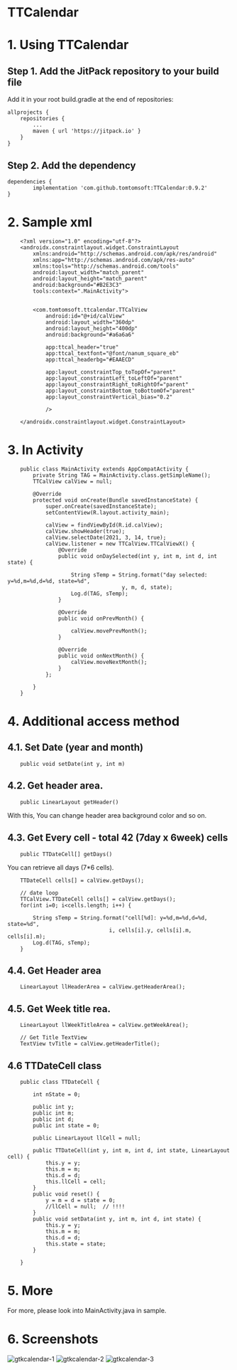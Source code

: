 # TTCalendar

# 1. Using TTCalendar

## Step 1. Add the JitPack repository to your build file

Add it in your root build.gradle at the end of repositories:

	allprojects {
		repositories {
			...
			maven { url 'https://jitpack.io' }
		}
	}
## Step 2. Add the dependency

	dependencies {
	        implementation 'com.github.tomtomsoft:TTCalendar:0.9.2'
	}

# 2. Sample xml
```
	<?xml version="1.0" encoding="utf-8"?>
	<androidx.constraintlayout.widget.ConstraintLayout 
        xmlns:android="http://schemas.android.com/apk/res/android"
		xmlns:app="http://schemas.android.com/apk/res-auto"
		xmlns:tools="http://schemas.android.com/tools"
		android:layout_width="match_parent"
		android:layout_height="match_parent"
		android:background="#B2E3C3"
		tools:context=".MainActivity">


		<com.tomtomsoft.ttcalendar.TTCalView
			android:id="@+id/calView"
			android:layout_width="360dp"
			android:layout_height="400dp"
			android:background="#a6a6a6"

			app:ttcal_header="true"
			app:ttcal_textfont="@font/nanum_square_eb"
			app:ttcal_headerbg="#EAAECD"

			app:layout_constraintTop_toTopOf="parent"
			app:layout_constraintLeft_toLeftOf="parent"
			app:layout_constraintRight_toRightOf="parent"
			app:layout_constraintBottom_toBottomOf="parent"
			app:layout_constraintVertical_bias="0.2"

			/>

	</androidx.constraintlayout.widget.ConstraintLayout>
```


# 3. In Activity

```
	public class MainActivity extends AppCompatActivity {
		private String TAG = MainActivity.class.getSimpleName();
		TTCalView calView = null;

		@Override
		protected void onCreate(Bundle savedInstanceState) {
			super.onCreate(savedInstanceState);
			setContentView(R.layout.activity_main);

			calView = findViewById(R.id.calView);
			calView.showHeader(true);
			calView.selectDate(2021, 3, 14, true);
			calView.listener = new TTCalView.TTCalViewX() {
				@Override
				public void onDaySelected(int y, int m, int d, int state) {

					String sTemp = String.format("day selected: y=%d,m=%d,d=%d, state=%d", 
                                    y, m, d, state);
					Log.d(TAG, sTemp);
				}

				@Override
				public void onPrevMonth() {

					calView.movePrevMonth();
				}

				@Override
				public void onNextMonth() {
					calView.moveNextMonth();
				}
			};

		}
	}
```
# 4. Additional access method


## 4.1. Set Date (year and month)
		public void setDate(int y, int m)

## 4.2. Get header area.

        public LinearLayout getHeader()

With this, You can change header area background color and so on.
   
## 4.3. Get Every cell - total 42 (7day x 6week) cells
        public TTDateCell[] getDays()



You can retrieve all days (7*6 cells).

		TTDateCell cells[] = calView.getDays();

        // date loop
        TTCalView.TTDateCell cells[] = calView.getDays();
        for(int i=0; i<cells.length; i++) {

            String sTemp = String.format("cell[%d]: y=%d,m=%d,d=%d, state=%d",
                                    i, cells[i].y, cells[i].m, cells[i].m);
            Log.d(TAG, sTemp);
        }

## 4.4. Get Header area
        LinearLayout llHeaderArea = calView.getHeaderArea();

## 4.5. Get Week title rea.
        LinearLayout llWeekTitleArea = calView.getWeekArea();

        // Get Title TextView
        TextView tvTitle = calView.getHeaderTitle();

## 4.6 TTDateCell class


		public class TTDateCell {

			int nState = 0;

			public int y;
			public int m;
			public int d;
			public int state = 0;

			public LinearLayout llCell = null;

			public TTDateCell(int y, int m, int d, int state, LinearLayout cell) {
				this.y = y;
				this.m = m;
				this.d = d;
				this.llCell = cell;
			}
			public void reset() {
				y = m = d = state = 0;
				//llCell = null;  // !!!!
			}
			public void setData(int y, int m, int d, int state) {
				this.y = y;
				this.m = m;
				this.d = d;
				this.state = state;
			}

		}	


# 5. More

For more, please look into MainActivity.java in sample.

# 6. Screenshots

![gtkcalendar-1](https://user-images.githubusercontent.com/55382461/111071418-79425900-8519-11eb-9c3c-393100afb5ad.png)
![gtkcalendar-2](https://user-images.githubusercontent.com/55382461/111071420-7ba4b300-8519-11eb-9ec8-4a0bf5d3ece2.png)
![gtkcalendar-3](https://user-images.githubusercontent.com/55382461/111071427-7f383a00-8519-11eb-9541-199a87debd9d.png)


